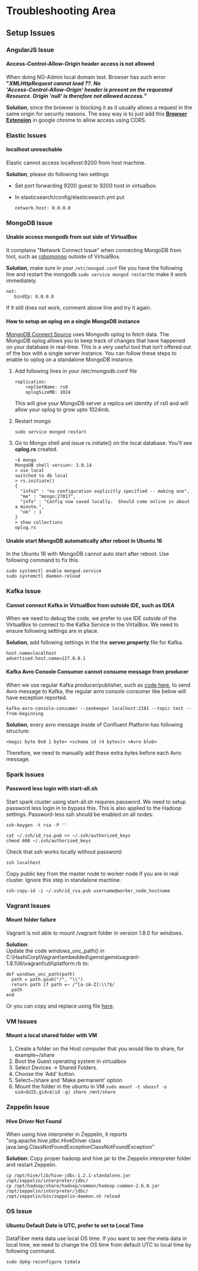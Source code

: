 # Troubleshooting Area

## Setup Issues

### AngularJS Issue

#### Access-Control-Allow-Origin header access is not allowed

When doing NG-Admin local domain test. Browser has such error **"**_**XMLHttpRequest cannot load ??. No  
'Access-Control-Allow-Origin' header is present on the requested Resource. Origin 'null' is therefore not allowed access.**_**"**

**Solution**, since the browser is blocking it as it usually allows a request in the same origin for security reasons. The easy way is to just add this [**Browser Extension**](https://chrome.google.com/webstore/detail/allow-control-allow-origi/nlfbmbojpeacfghkpbjhddihlkkiljbi?hl=en-US) in google chrome to allow access using CORS.

### Elastic Issues

#### localhost unreachable

Elastic cannot access localhost:9200 from host machine.

**Solution**, please do following two settings

* Set port forwarding 9200 guest to 9200 host in virtualbox.
* In elasticsearch/config/elasticsearch.yml put

  ```text
  network.host: 0.0.0.0
  ```

### MongoDB Issue

#### Unable access mongodb from out side of VirtualBox

It complains "Network Connect Issue" when connecting MongoDB from tool, such as [robomongo](https://robomongo.org/download) outside of VirtualBox.

**Solution**, make sure in your `/etc/mongod.conf` file you have the following line and restart the mongodb `sudo service mongod restart`to make it work immediately.

```text
net:
   bindIp: 0.0.0.0
```

If it still does not work, comment above line and try it again.

#### How to setup an oplog on a single MongoDB instance

[MongoDB Connect Source](https://github.com/DataReply/kafka-connect-mongodb) uses Mongodb oplog to fetch data. The MongoDB oplog allows you to keep track of changes that have happened on your database in real-time. This is a very useful tool that isn’t offered out of the box with a single server instance. You can follow these steps to enable to oplog on a standalone MongoDB instance.

1. Add following lines in your /etc/mongodb.conf file

   ```text
   replication:
       replSetName: rs0
       oplogSizeMB: 1024
   ```

   This will give your MongoDB server a replica set identity of rs0 and will allow your oplog to grow upto 1024mb.

2. Restart mongo

   ```text
   sudo service mongod restart
   ```

3. Go to Mongo shell and issue rs.initiate\(\) on the local database. You'll see **oplog.rs** created.

   ```text
   ~$ mongo
   MongoDB shell version: 3.0.14
   > use local
   switched to db local
   > rs.initiate()
   {
     "info2" : "no configuration explicitly specified -- making one",
     "me" : "mongo:27017",
     "info" : "Config now saved locally.  Should come online in about a minute.",
     "ok" : 1
   }
   > show collections
   oplog.rs
   ```

#### Unable start MongoDB automatically after reboot in Ubuntu 16

In the Ubuntu 16 with MongoDB cannot auto start after reboot. Use following command to fix this.

```text
sudo systemctl enable mongod.service
sudo systemctl daemon-reload
```

### Kafka Issue

#### Cannot connect Kafka in VirtualBox from outside IDE, such as IDEA

When we need to debug the code, we prefer to use IDE outside of the VirtualBox to connect to the Kafka Service in the VirtalBox. We need to ensure following settings are in place.

**Solution**, add following settings in the the **server.property** file for Kafka.

```text
host.name=localhost
advertised.host.name=127.0.0.1
```

#### Kafka Avro Console Consumer cannot consume message from producer

When we use regular Kafka producer/publisher, such as [code here](https://gist.github.com/datafibers/d063b255b50fa34515c0ac9e24d4485c), to send Avro message to Kafka, the regular avro console consumer like below will have exception reported.

```text
kafka-avro-console-consumer --zookeeper localhost:2181 --topic test --from-beginning
```

**Solution**, every avro message inside of Confluent Platform has following structure:

```text
<magic byte 0x0 1 byte> <schema id (4 bytes)> <Avro blob>
```

Therefore, we need to manually add these extra bytes before each Avro message.

### Spark Issues

#### Password less login with start-all.sh

Start spark cluster using start-all.sh requires password. We need to setup password less login in to bypass this. This is also applied to the Hadoop settings. Password-less ssh should be enabled on all nodes:

```text
ssh-keygen -t rsa -P ''

cat ~/.ssh/id_rsa.pub >> ~/.ssh/authorized_keys
chmod 600 ~/.ssh/authorized_keys
```

Check that ssh works locally without password:

```text
ssh localhost
```

Copy public key from the master node to worker node if you are in real cluster. Ignore this step in standalone machine.

```text
ssh-copy-id -i ~/.ssh/id_rsa.pub username@worker_node_hostname
```

### Vagrant Issues

#### Mount folder failure

Vagrant is not able to mount /vagrant folder in version 1.8.0 for windows.

**Solution**:  
Update the code windows\_unc\_path\(\) in C:\HashiCorp\Vagrant\embedded\gems\gems\vagrant-1.8.1\lib\vagrant\util\platform.rb to:

```text
def windows_unc_path(path)
  path = path.gsub("/", "\\")
  return path if path =~ /^[a-zA-Z]:\\?$/
  path
end
```

Or you can copy and replace using file [here](https://raw.githubusercontent.com/datafibers-community/df_demo/master/df-environment/df-env-vagrant/vagrant_patch/platform.rb).

### VM Issues

#### Mount a local shared folder with VM

1. Create a folder on the Host computer that you would like to share, for example~/share
2. Boot the Guest operating system in virtualbox
3. Select Devices -&gt; Shared Folders.
4. Choose the 'Add' button.
5. Select~/share and 'Make permanent' option
6. Mount the folder in the ubuntu in VM `sudo mount -t vboxsf -o uid=$UID,gid=$(id -g) share /mnt/share`

### Zeppelin Issue

#### Hive Driver Not Found

When using hive interpreter in Zeppelin, it reports "org.apache.hive.jdbc.HiveDriver class java.lang.ClassNotFoundExceptionClassNotFoundException"

**Solution**: Copy proper hadoop and hive jar to the Zeppelin interpreter folder and restart Zeppelin.

```text
cp /opt/hive/lib/hive-jdbc-1.2.1-standalone.jar /opt/zeppelin/interpreter/jdbc/
cp /opt/hadoop/share/hadoop/common/hadoop-common-2.6.0.jar /opt/zeppelin/interpreter/jdbc/
/opt/zeppelin/bin/zeppelin-daemon.sh reload
```

### OS Issue

#### Ubuntu Default Date is UTC, prefer to set to Local Time

DataFiber meta data use local OS time. If you want to see the meta data in local time, we need to change the OS time from default UTC to local time by following command.

```text
sudo dpkg-reconfigure tzdata
```

